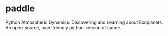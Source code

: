 # paddle
Python Atmospheric Dynamics: Discovering and Learning about Exoplanets. An open-source, user-friendly python version of canoe.

